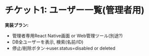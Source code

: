 # チケット1: ユーザー一覧(管理者用)

**実装プラン:**
- 管理者専用React Native画面 or Web管理ツール(別途?)
- DB全ユーザーを表示, 検索(名前/ID)
- 停止/削除ボタン→user.status=disabled or deleted